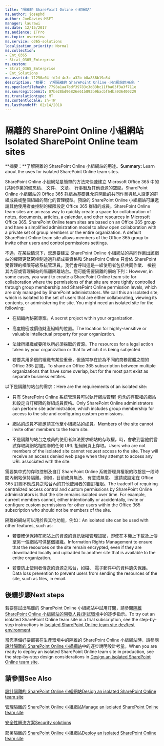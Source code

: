 ```yaml
---
title: "隔離的 SharePoint Online 小組網站"
ms.author: josephd
author: JoeDavies-MSFT
manager: laurawi
ms.date: 12/15/2017
ms.audience: ITPro
ms.topic: overview
ms.service: o365-solutions
localization_priority: Normal
ms.collection:
- Ent_O365
- Strat_O365_Enterprise
ms.custom:
- Strat_O365_Enterprise
- Ent_Solutions
ms.assetid: 71250a04-fd2d-4c3c-a32b-b8a838b19a54
description: "摘要： 了解隔離的 SharePoint Online 小組網站的用途。"
ms.openlocfilehash: 7798a1aa7bdf39783c3d83bc11fba03f3a3f711e
ms.sourcegitcommit: 07be28bd96826e61b893b9bacbf64ba936400229
ms.translationtype: MT
ms.contentlocale: zh-TW
ms.lasthandoff: 02/14/2018
---
```

# <a name="isolated-sharepoint-online-team-sites"></a><span data-ttu-id="8e545-103">隔離的 SharePoint Online 小組網站</span><span class="sxs-lookup"><span data-stu-id="8e545-103">Isolated SharePoint Online team sites</span></span>

 <span data-ttu-id="8e545-104">**摘要：**了解隔離的 SharePoint Online 小組網站的用途。</span><span class="sxs-lookup"><span data-stu-id="8e545-104">**Summary:** Learn about the uses for isolated SharePoint Online team sites.</span></span>
  
<span data-ttu-id="8e545-p101">SharePoint Online 小組網站是簡單的方法來快速建立 Microsoft Office 365 中的 [共同作業的備忘稿、 文件、 文章、 行事曆及其他資源的空間。SharePoint Online 小組網站的 Office 365 群組為基礎且允許開啟的共同作業與私人設定的群組成員或整個組織的簡化的管理模型。預設的 SharePoint Online 小組網站可讓邀請其他使用者並控制的權限設定 Office 365 群組的成員。</span><span class="sxs-lookup"><span data-stu-id="8e545-p101">SharePoint Online team sites are an easy way to quickly create a space for collaboration of notes, documents, articles, a calendar, and other resources in Microsoft Office 365. SharePoint Online team sites are based on an Office 365 group and have a simplified administration model to allow open collaboration with a private set of group members or the entire organization. A default SharePoint Online team site allows members of the Office 365 group to invite other users and control permissions settings.</span></span>
  
<span data-ttu-id="8e545-p102">不過，在某些情況下，您想要建立 SharePoint Online 小組網站的共同作業出該網站的權限更緊密控制透過群組成員資格和 SharePoint Online 只會依 SharePoint 受管理的權限等級系統管理員。我們會呼叫這是一組使用者包括共同作業、 檢視其內容或管理網站的隔離隔離站台。您可能需要隔離的網站下列：</span><span class="sxs-lookup"><span data-stu-id="8e545-p102">However, in some cases, you want to create a SharePoint Online team site for collaboration where the permissions of that site are more tightly controlled through group membership and SharePoint Online permission levels, which are only managed by SharePoint administrators. We call this an isolated site, which is isolated to the set of users that are either collaborating, viewing its contents, or administering the site. You might need an isolated site for the following:</span></span>
  
- <span data-ttu-id="8e545-111">在組織內秘密專案。</span><span class="sxs-lookup"><span data-stu-id="8e545-111">A secret project within your organization.</span></span>
    
- <span data-ttu-id="8e545-112">高度機密或價值財產組織的位置。</span><span class="sxs-lookup"><span data-stu-id="8e545-112">The location for highly-sensitive or valuable intellectual property for your organization.</span></span>
    
- <span data-ttu-id="8e545-113">法律所組織或要所以所必須採取的資源。</span><span class="sxs-lookup"><span data-stu-id="8e545-113">The resources for a legal action taken by your organization or that to which it is being subjected.</span></span>
    
- <span data-ttu-id="8e545-114">若要共用多個的組織有某些重疊，但通常存在於為不同的商務實體之間的 Office 365 訂閱。</span><span class="sxs-lookup"><span data-stu-id="8e545-114">To share an Office 365 subscription between multiple organizations that have some overlap, but for the most part exist as separate business entities.</span></span>
    
<span data-ttu-id="8e545-115">以下是隔離的站台的需求：</span><span class="sxs-lookup"><span data-stu-id="8e545-115">Here are the requirements of an isolated site:</span></span>
  
- <span data-ttu-id="8e545-116">只有 SharePoint Online 系統管理員可以執行網站管理] 包含的存取權的網站和設定自訂權限的群組成員資格。</span><span class="sxs-lookup"><span data-stu-id="8e545-116">Only SharePoint Online administrators can perform site administration, which includes group membership for access to the site and configuring custom permissions.</span></span>
    
- <span data-ttu-id="8e545-117">網站的成員不能邀請其他至小組網站的成員。</span><span class="sxs-lookup"><span data-stu-id="8e545-117">Members of the site cannot invite other members to the team site.</span></span>
    
- <span data-ttu-id="8e545-p103">不是隔離的站台之成員的使用者無法要求網站的存取權。時，會收到當他們嘗試存取與網站相關聯的任何 URL 拒絕網頁上存取。</span><span class="sxs-lookup"><span data-stu-id="8e545-p103">Users who are not members of the isolated site cannot request access to the site. They will receive an access denied web page when they attempt to access any URL associated with the site.</span></span>
    
<span data-ttu-id="8e545-p104">需要集中式的存取控制及自訂 SharePoint Online 系統管理員權限的取捨是一段時間內網站保持隔離。例如，目前成員無法、 有意或無意、 邀請或設定在 Office 365 訂閱不應成員之站台內的其他使用者的自訂權限。</span><span class="sxs-lookup"><span data-stu-id="8e545-p104">The tradeoff of requiring centralized access control and custom permissions by SharePoint Online administrators is that the site remains isolated over time. For example, current members cannot, either intentionally or accidentally, invite or configure custom permissions for other users within the Office 365 subscription who should not be members of the site.</span></span>
  
<span data-ttu-id="8e545-122">隔離的網站可以用於與其他功能，例如：</span><span class="sxs-lookup"><span data-stu-id="8e545-122">An isolated site can be used with other features, such as:</span></span>
  
- <span data-ttu-id="8e545-123">若要確保保持在網站上的資源的資訊版權管理加密，即使在本機上下載及上傳至另一個網站可供整個組織。</span><span class="sxs-lookup"><span data-stu-id="8e545-123">Information Rights Management to ensure that the resources on the site remain encrypted, even if they are downloaded locally and uploaded to another site that is available to the entire organization.</span></span>
    
- <span data-ttu-id="8e545-124">若要防止使用者傳送的資源之站台，如檔、 電子郵件中的資料遺失保護。</span><span class="sxs-lookup"><span data-stu-id="8e545-124">Data loss prevention to prevent users from sending the resources of the site, such as files, in email.</span></span>
    
## <a name="next-steps"></a><span data-ttu-id="8e545-125">後續步驟</span><span class="sxs-lookup"><span data-stu-id="8e545-125">Next steps</span></span>

<span data-ttu-id="8e545-126">若要嘗試出隔離的 SharePoint Online 小組網站中試用訂閱，請參閱[隔離 SharePoint Online 小組網站的開發人員/測試環境](isolated-sharepoint-online-team-site-dev-test-environment.md)中的逐步指示。</span><span class="sxs-lookup"><span data-stu-id="8e545-126">To try out an isolated SharePoint Online team site in a trial subscription, see the step-by-step instructions in [Isolated SharePoint Online team site dev/test environment](isolated-sharepoint-online-team-site-dev-test-environment.md).</span></span>
  
<span data-ttu-id="8e545-127">當您準備好要部署在生產環境中的隔離的 SharePoint Online 小組網站時，請參閱[設計隔離的 SharePoint Online 小組網站](design-an-isolated-sharepoint-online-team-site.md)中的逐步說明設計考量。</span><span class="sxs-lookup"><span data-stu-id="8e545-127">When you are ready to deploy an isolated SharePoint Online team site in production, see the step-by-step design considerations in [Design an isolated SharePoint Online team site](design-an-isolated-sharepoint-online-team-site.md).</span></span>
  
## <a name="see-also"></a><span data-ttu-id="8e545-128">請參閱</span><span class="sxs-lookup"><span data-stu-id="8e545-128">See Also</span></span>

[<span data-ttu-id="8e545-129">設計隔離的 SharePoint Online 小組網站</span><span class="sxs-lookup"><span data-stu-id="8e545-129">Design an isolated SharePoint Online team site</span></span>](design-an-isolated-sharepoint-online-team-site.md)
  
[<span data-ttu-id="8e545-130">管理隔離的 SharePoint Online 小組網站</span><span class="sxs-lookup"><span data-stu-id="8e545-130">Manage an isolated SharePoint Online team site</span></span>](manage-an-isolated-sharepoint-online-team-site.md)
  
[<span data-ttu-id="8e545-131">安全性解決方案</span><span class="sxs-lookup"><span data-stu-id="8e545-131">Security solutions</span></span>](security-solutions.md)

[<span data-ttu-id="8e545-132">部署隔離的 SharePoint Online 小組網站</span><span class="sxs-lookup"><span data-stu-id="8e545-132">Deploy an isolated SharePoint Online team site</span></span>](deploy-an-isolated-sharepoint-online-team-site.md)


